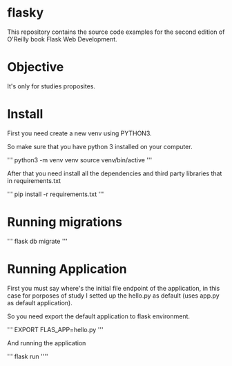 # flasky
This repository contains the source code examples for the second edition of O'Reilly book Flask Web Development.

# Objective

It's only for studies proposites.


# Install

First you need create a new venv using PYTHON3.

So make sure that you have python 3 installed on your computer.

'''
python3 -m venv venv
source venv/bin/active
'''

After that you need install all the dependencies and third party libraries that in requirements.txt

'''
pip install -r requirements.txt
'''

# Running migrations

'''
flask db migrate
'''

# Running Application

First you must say where's the initial file endpoint of the application, in this case for porposes of study I setted up the hello.py as default (uses app.py as default application).

So you need export the default application to flask environment.

'''
EXPORT FLAS_APP=hello.py
'''

And running the application

'''
flask run
''''
